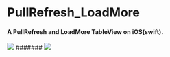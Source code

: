 # PullRefresh_LoadMore
#### A PullRefresh and LoadMore TableView on iOS(swift).

<img src="https://raw.githubusercontent.com/joehour/PullRefresh_LoadMore/master/example1.gif"  />
#######
<img src="https://raw.githubusercontent.com/joehour/PullRefresh_LoadMore/master/example2.gif"  />
